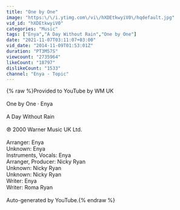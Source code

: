 ```yaml
---
title: "One by One"
image: "https:\/\/i.ytimg.com\/vi\/hXDEtkwyiV0\/hqdefault.jpg"
vid_id: "hXDEtkwyiV0"
categories: "Music"
tags: ["Enya","A Day Without Rain","One by One"]
date: "2021-11-07T03:11:07+03:00"
vid_date: "2014-11-09T01:53:01Z"
duration: "PT3M57S"
viewcount: "2735964"
likeCount: "18797"
dislikeCount: "1533"
channel: "Enya - Topic"
---
```

{% raw %}Provided to YouTube by WM UK<br /><br />One by One · Enya<br /><br />A Day Without Rain<br /><br />℗ 2000 Warner Music UK Ltd.<br /><br />Arranger: Enya<br />Unknown: Enya<br />Instruments, Vocals: Enya<br />Arranger, Producer: Nicky Ryan<br />Unknown: Nicky Ryan<br />Unknown: Nicky Ryan<br />Writer: Enya<br />Writer: Roma Ryan<br /><br />Auto-generated by YouTube.{% endraw %}
